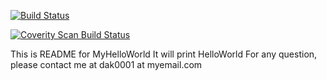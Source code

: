 [![Build Status](https://secure.travis-ci.org/daksheshvyas/MyHelloWorld.png?branch=master)](http://travis-ci.org/daksheshvyas/MyHelloWorld)

[![Coverity Scan Build Status](https://scan.coverity.com/projects/1102/badge.svg)](https://scan.coverity.com/projects/630)

This is README for MyHelloWorld
It will print HelloWorld
For any question, please contact me at dak0001 at myemail.com

